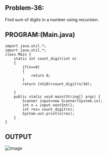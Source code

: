 
## Problem-36:
Find sum of digits in a number using recursion.

## PROGRAM:(Main.java)
```
import java.util.*;
import java.util.*;
class Main {
    static int count_digit(int n)
    {
        if(n==0)
        {
            return 0;
        }
        return (n%10)+count_digit(n/10);
        
    }
    public static void main(String[] args) {
        Scanner input=new Scanner(System.in);
        int n = input.nextInt();
        int res= count_digit(n);
        System.out.println(res);
    }
}
```

## OUTPUT
![image](https://github.com/user-attachments/assets/41b06946-5316-41a2-92d5-3f558aeae501)
